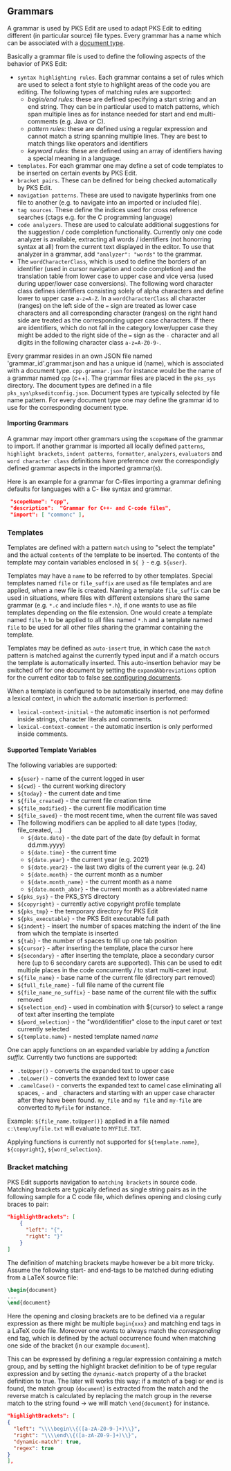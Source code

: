 ## Grammars

A grammar is used by PKS Edit are used to adapt PKS Edit to editing different (in particular source) file types.
Every grammar has a name which can be associated with a [document type](document_types.md). 

Basically a grammar file is used to define the following aspects of the behavior of PKS Edit:

- `syntax highlighting rules`. Each grammar contains a set of rules which are used to select a font style to
  highlight areas of the code you are editing. The following types of matching rules are supported: 
  - _begin/end rules_: these are defined specifying a start string and an end string. They can be in particular used to
    match patterns, which span multiple lines as for instance needed for start and end multi-comments (e.g. Java or C).
  - _pattern rules_: these are defined using a regular expression and cannot match a string spanning multiple lines. They
    are best to match things like operators and identifiers
  - _keyword rules_: these are defined using an array of identifiers having a special meaning in a language.
- `templates`. For each grammar one may define a set of code templates to be inserted on certain events by PKS Edit.
- `bracket pairs`. These can be defined for being checked automatically by PKS Edit.
- `navigation patterns`. These are used to navigate hyperlinks from one file to another (e.g. to navigate into an imported
  or included file).
- `tag sources`. These define the indices used for cross reference searches (ctags e.g. for the C programming language)
- `code analyzers`. These are used to calculate additional suggestions for the suggestion / code completion functionality.
  Currently only one code analyzer is available, extracting all words / identifiers (not honorring syntax at all) from the 
  current text displayed in the editor. To use that analyzer in a grammar, add `"analyzer": "words"` to the grammar.
- The `wordCharacterClass`, which is used to define the borders of an identifier (used in cursor navigation and code completion)
and the translation table from lower case to upper case and vice versa (used during upper/lower case conversions). The following
word character class defines identifiers consisting solely of alpha characters and define lower to upper case `a-z=A-Z`. In a `wordCharacterClass`
all character (ranges) on the left side of the `=` sign are treated as lower case characters and all corresponding character (ranges) on
the right hand side are treated as the corresponding upper case characters. If there are identifiers, which do not fall in the category
lower/upper case they might be added to the right side of the `=` sign as the `-` character and all digits in the following character class `a-z=A-Z0-9-`.

Every grammar resides in an own JSON file named 'grammar_id'.grammar.json and has a unique id (name), which is associated 
with a document type. `cpp.grammar.json` for instance would be the name of a grammar named `cpp` (c++).
The grammar files are placed in the `pks_sys` directory. The document types are defined in a file
`pks_sys\pkseditconfig.json`. Document types are typically selected by file name pattern. For every document type one may
define the grammar id to use for the corresponding document type.

#### Importing Grammars

A grammar may import other grammars using the `scopeName` of the grammar to import. If another grammar is imported all
locally defined `patterns`, `highlight brackets`, `indent patterns`, `formatter`, `analyzers`, `evaluators` and `word character class`
definitions have preference over the correspondigly defined grammar aspects in the imported grammar(s).

Here is an example for a grammar for C-files importing a grammar defining defaults for languages with a C- like syntax
and grammar.

```json
 "scopeName": "cpp",
 "description":  "Grammar for C++- and C-code files",
 "import": [ "commonc" ],
```

### Templates
Templates are defined with a pattern `match` using to "select the template" and the actual `contents` of the template to be inserted. 
The contents of the template may contain variables enclosed in `${ }` - e.g. `${user}`.

Templates may have a `name` to be referred to by other templates. Special templates named `file` or `file_suffix` are used as file
templates and are applied, when a new file is created. Naming a template `file_suffix` can be used in situations, where files with
different extensions share the same grammar (e.g. `*.c` and include files `*.h`), if one wants to use as file templates depending
on the file extension. One would create a template named `file_h` to be applied to all files named `*.h` and a template named `file` 
to be used for all other files sharing the grammar containing the template.

Templates may be defined as `auto-insert` true, in which case the `match` pattern is matched against the currently typed input and
if a match occurs the template is automatically inserted. This auto-insertion behavior may be switched off for one document by
setting the `expandAbbreviations` option for the current editor tab to false [see configuring documents](document_types.md#editor_configuration_properties).

When a template is configured to be automatically inserted, one may define a lexical context, in which the automatic insertion
is performed:

- `lexical-context-initial` - the automatic insertion is not performed inside strings, character literals and comments.
- `lexical-context-comment` - the automatic insertion is only performed inside comments.

#### <a name="template-variables">Supported Template Variables</a>
The following variables are supported:

- `${user}` - name of the current logged in user
- `${cwd}` - the current working directory
- `${today}` - the current date and time
- `${file_created}` - the current file creation time
- `${file_modified}` - the current file modification time
- `${file_saved}` - the most recent time, when the current file was saved
- The following modifiers can be applied to all date types (today, file_created, ...)
  - `${date.date}` - the date part of the date (by default in format dd.mm.yyyy)
  - `${date.time}` - the current time
  - `${date.year}` - the current year (e.g. 2021)
  - `${date.year2}` - the last two digits of the current year (e.g. 24)
  - `${date.month}` - the current month as a number
  - `${date.month_name}` - the current month as a name
  - `${date.month_abbr}` - the current month as a abbreviated name
- `${pks_sys}` - the PKS_SYS directory
- `${copyright}` - currently active copyright profile template
- `${pks_tmp}` - the temporary directory for PKS Edit
- `${pks_executable}` - the PKS Edit executable full path
- `${indent}` - insert the number of spaces matching the indent of the line from which the template is inserted
- `${tab}` - the number of spaces to fill up one tab position
- `${cursor}` - after inserting the template, place the cursor here
- `${secondary}` - after inserting the template, place a secondary cursor here (up to 6 secondary carets are supported). This
   can be used to edit multiple places in the code concurrently / to start multi-caret input.
- `${file_name}` - base name of the current file (directory part removed)
- `${full_file_name}` - full file name of the current file
- `${file_name_no_suffix}` - base name of the current file with the suffix removed
- `${selection_end}` - used in combination with ${cursor} to select a range of text after inserting the template
- `${word_selection}` - the "word/identifier" close to the input caret or text currently selected
- `${template.name}` - nested template named _name_

One can apply functions on an expanded variable by adding a _function suffix_. Currently two functions are supported:

- `.toUpper()` - converts the expanded text to upper case
- `.toLower()` - converts the exanded text to lower case
- `.camelCase()` - converts the expanded text to camel case eliminating all spaces, `-` and `_` characters and starting
  with an upper case character after they have been found. `my_file` and `my file` and `my-file` are converted to `Myfile` for instance.

Example: `${file_name.toUpper()}` applied in a file named `c:\temp\myfile.txt` will evaluate to `MYFILE.TXT`.

Applying functions is currently not supported for `${template.name}`, `${copyright}`, `${word_selection}`.

### Bracket matching
PKS Edit supports navigation to `matching brackets` in source code. Matching brackets are typically defined as single
string pairs as in the following sample for a C code file, which defines opening and closing curly braces to pair:

```json
"highlightBrackets": [
    {
      "left": "{",
      "right": "}"
    }
]
```

The definition of matching brackets maybe however be a bit more tricky. Assume the following start- and end-tags
to be matched during ediuting from a LaTeX source file:

```latex
\begin{document} 
...
\end{document} 
``` 
Here the opening and closing brackets are to be defined via a regular expression as there might be multiple `begin{xxx}` and
matching end tags in a LaTeX code file. Moreover one wants to always match the *corresponding* end tag, which is defined by
the actual occurrence found when matching one side of the bracket (in our example `document`).

This can be expressed by defining a regular expression containing a match group, and by setting the highlight bracket definition
to be of type regular expression and by setting the `dynamic-match` property of a the bracket definition to true. The later will
works this way: if a match of a begi or end is found, the match group (`document`) is extracted from the match and the reverse
match is calculated by replacing the match group in the reverse match to the string found -> we will match `\end{document}` for instance.

```json
"highlightBrackets": [
{
  "left": "\\\\begin\\{([a-zA-Z0-9-]+)\\}",
  "right": "\\\\end\\{([a-zA-Z0-9-]+)\\}",
  "dynamic-match": true,
  "regex": true
}
],
```
